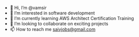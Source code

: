 - 👋 Hi, I’m @vamsir
- 👀 I’m interested in software development
- 🌱 I’m currently learning AWS Architect Certification Training
- 💞️ I’m looking to collaborate on exciting projects
- 📫 How to reach me saivjobs@gmail.com

<!---
vamsir/vamsir is a ✨ special ✨ repository because its `README.md` (this file) appears on your GitHub profile.
You can click the Preview link to take a look at your changes.
--->
